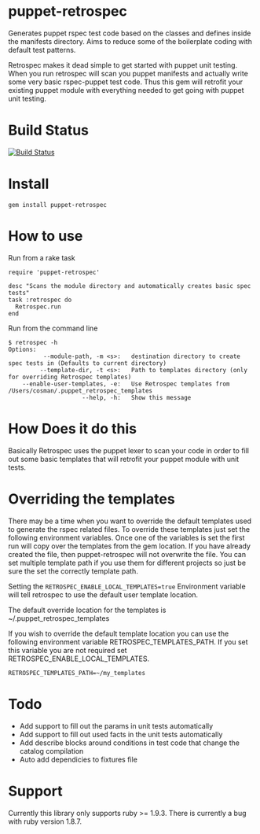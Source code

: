 puppet-retrospec
================

Generates puppet rspec test code based on the classes and defines inside the manifests directory.  Aims to reduce some of the boilerplate coding with default test patterns.

Retrospec makes it dead simple to get started with puppet unit testing.  When you run retrospec will scan you puppet manifests
and actually write some very basic rspec-puppet test code.  Thus this gem will retrofit your existing puppet module
with everything needed to get going with puppet unit testing.


Build Status
============
[![Build Status](https://travis-ci.org/logicminds/puppet-retrospec.png)](https://travis-ci.org/logicminds/puppet-retrospec)

Install
=============
`gem install puppet-retrospec`  


How to use
=============
Run from a rake task
```
require 'puppet-retrospec'

desc "Scans the module directory and automatically creates basic spec tests"
task :retrospec do
  Retrospec.run
end

```

Run from the command line
```
$ retrospec -h
Options:
          --module-path, -m <s>:   destination directory to create spec tests in (Defaults to current directory)
         --template-dir, -t <s>:   Path to templates directory (only for overriding Retrospec templates)
    --enable-user-templates, -e:   Use Retrospec templates from /Users/cosman/.puppet_retrospec_templates
                     --help, -h:   Show this message

```

How Does it do this
=======================
Basically Retrospec uses the puppet lexer to scan your code in order to fill out some basic templates that will retrofit
your puppet module with unit tests.

Overriding the templates
=======================
There may be a time when you want to override the default templates used to generate the rspec related files.
To override these templates just set the following environment variables.  Once one of the variables is set
the first run will copy over the templates from the gem location.  If you have already created the file, then
puppet-retrospec will not overwrite the file.  You can set multiple template path if you use them for 
different projects so just be sure the set the correctly template path.

Setting the `RETROSPEC_ENABLE_LOCAL_TEMPLATES=true` Environment variable will tell retrospec to use the default user template location.

The default override location for the templates is ~/.puppet_retrospec_templates

If you wish to override the default template location you can use the following environment variable RETROSPEC_TEMPLATES_PATH.
If you set this variable you are not required set RETROSPEC_ENABLE_LOCAL_TEMPLATES.

`RETROSPEC_TEMPLATES_PATH=~/my_templates`

Todo
============
- Add support to fill out the params in unit tests automatically
- Add support to fill out used facts in the unit tests automatically
- Add describe blocks around conditions in test code that change the catalog compilation
- Auto add dependicies to fixtures file

Support
============
Currently this library only supports ruby >= 1.9.3.  There is currently a bug with ruby version 1.8.7.
